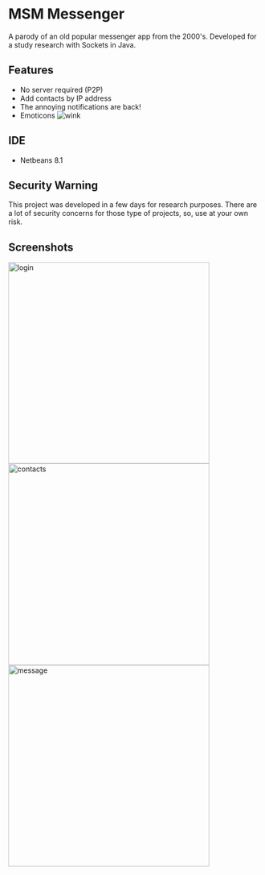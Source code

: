 # MSM Messenger

A parody of an old popular messenger app from the 2000's. Developed for a study research with Sockets in Java.

## Features
* No server required (P2P)
* Add contacts by IP address
* The annoying notifications are back!
* Emoticons ![wink](http://i.imgur.com/zBaEiyq.png)

## IDE
* Netbeans 8.1

## Security Warning
This project was developed in a few days for research purposes.
There are a lot of security concerns for those type of projects, so, use at your own risk.

## Screenshots
<img src="http://i.imgur.com/rvxXjNk.png" alt="login" width="400" />
<img src="http://i.imgur.com/drqZvsc.png" alt="contacts" width="400" />
<img src="http://i.imgur.com/aaG037l.png" alt="message" width="400" />
